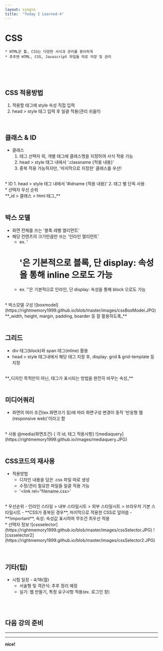 ```yaml
---
layout: single
title:  "Today I Learned-4"
---
```


# CSS
	* HTML은 틀, CSS는 다양한 서식과 관리를 용이하게
	* 추후엔 HTML, CSS, Javascript 파일들 따로 저장 및 관리

<br>
<br>
<br>

## CSS 적용방법
  1. 적용할 태그에 style 속성 직접 입력
  2. head > style 태그 입력 후 일괄 적용(관리 쉬움!!)

<br>

## 클래스 & ID
  * 클래스
    1. 태그 선택자 외, 개별 태그에 클래스명을 지정하여 서식 적용 가능
    2. head > style 태그 내에서 '.classname {적용 내용}'
    3. 중복 적용 가능하지만, '마지막으로 지정한' 클래스를 우선! 
<br>
  * ID
    1. head > style 태그 내에서 '#idname {적용 내용}'
    2. 태그 별 단독 사용
<br>
  * 선택자 우선 순위 <br>
    **_id > 클래스 > html 태그_**
		
<br>
<br>

## 박스 모델	
  * 화면 전체를 쓰는 '블록 레벨 엘리먼트'
  * 해당 컨텐츠의 크기만큼만 쓰는 '인라인 엘리먼트'
    * ex. '<h1>'은 기본적으로 블록, 단 display: 속성을 통해 inline 으로도 가능
    * ex. '<a>'은 기본적으로 인라인, 단 display: 속성을 통해 block 으로도 가능
<br>
  * 박스모델 구성
![boxmodel](https://rightmemory1999.github.io/blob/master/images/cssBoxModel.JPG)
<br>
   **_width, height, margin, padding, boarder 등 잘 활용하도록_**

<br>
<br>	

## 그리드
  * div 태그(block)와 span 태그(inline) 활용
  * head > style 태그내에서 해당 태그 지정 후,
    display: grid & grid-template 등 지정
<br>   
 **_디자인 목적만이 아닌, 태그가 표시되는 방법을 완전히 바꾸는 속성_**

<br>
<br>	

## 미디어쿼리
  * 화면의 여러 조건(ex.화면크기 등)에 따라 화면구성 변경이 동작
    '반응형 웹(responsive web)'이라고 함
<br>
  * 사용
    @media(화면조건) { 각 id, 태그 적용사항}
![mediaquery](https://rightmemory1999.github.io/images/mediaquery.JPG)

<br>
<br>	

## CSS코드의 재사용
  * 적용방법
    - 디자인 내용을 담은 .css 파일 따로 생성
    - 수정/관리 필요한 파일들 일괄 적용 가능
    - '<link rel="filename.css>'
<br>
  * 우선순위
    - 인라인 스타일 > 내부 스타일시트 > 외부 스타일시트 > 브라우저 기본 스타일시트
        - **CSS가 중복된 경우**, 마지막으로 적용한 CSS로 덮어씀
        - **!important**, 속성: 속성값 표시하여 무조건 최우선 적용
<br>
    * 선택자 정보
![cssselector](https://rightmemory1999.github.io/blob/master/images/cssSelector.JPG)
![cssselector2](https://rightmemory1999.github.io/blob/master/images/cssSelector2.JPG)

	
		
<br>
<br>
<br>

## 기타(팁)
  * 시험 일정 - 4/18(월)
    - 서술형 및 객관식: 추후 정리 예정
    - 실기: 웹 만들기, 특정 요구사항 적용(ex. 로그인 창)

<br>
<br>


## 다음 강의 준비


* * *
* * *

**nice!**
